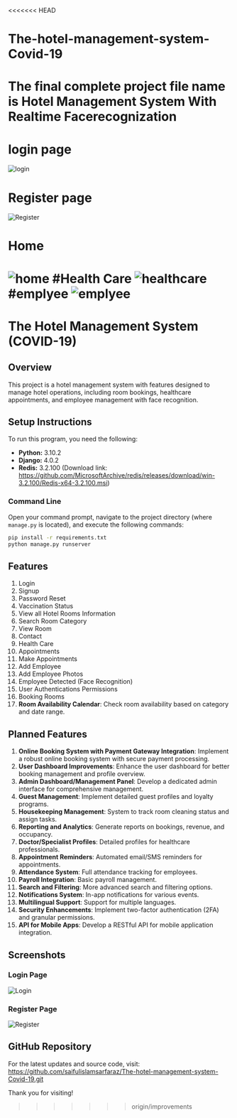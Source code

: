 <<<<<<< HEAD
# The-hotel-management-system-Covid-19
# The final complete project file name is Hotel Management System With Realtime Facerecognization
# login page
![login](https://user-images.githubusercontent.com/62655613/154833737-3df7d8a8-8eca-461a-98ae-9306bf75d362.png)
# Register page
![Register](https://user-images.githubusercontent.com/62655613/154833806-ff7753eb-5873-4521-9e68-b73409f7ea8b.png)
# Home
![home](https://user-images.githubusercontent.com/62655613/168448682-56f96f22-dc2a-4608-8a67-aba4b7327a7b.png)
#Health Care
![healthcare](https://user-images.githubusercontent.com/62655613/168448689-2d54d93a-9bf6-41ab-b226-01270c01df3a.png)
#emplyee
![emplyee](https://user-images.githubusercontent.com/62655613/168448717-569943e3-27ca-42d4-a49a-418d4718f233.png)
=======
# The Hotel Management System (COVID-19)

## Overview

This project is a hotel management system with features designed to manage hotel operations, including room bookings, healthcare appointments, and employee management with face recognition.

## Setup Instructions

To run this program, you need the following:

*   **Python:** 3.10.2
*   **Django:** 4.0.2
*   **Redis:** 3.2.100 (Download link: https://github.com/MicrosoftArchive/redis/releases/download/win-3.2.100/Redis-x64-3.2.100.msi)

### Command Line

Open your command prompt, navigate to the project directory (where `manage.py` is located), and execute the following commands:

```bash
pip install -r requirements.txt
python manage.py runserver
```

## Features

1.  Login
2.  Signup
3.  Password Reset
4.  Vaccination Status
5.  View all Hotel Rooms Information
6.  Search Room Category
7.  View Room
8.  Contact
9.  Health Care
10. Appointments
11. Make Appointments
12. Add Employee
13. Add Employee Photos
14. Employee Detected (Face Recognition)
15. User Authentications Permissions
16. Booking Rooms
17. **Room Availability Calendar**: Check room availability based on category and date range.

## Planned Features

1.  **Online Booking System with Payment Gateway Integration**: Implement a robust online booking system with secure payment processing.
2.  **User Dashboard Improvements**: Enhance the user dashboard for better booking management and profile overview.
3.  **Admin Dashboard/Management Panel**: Develop a dedicated admin interface for comprehensive management.
4.  **Guest Management**: Implement detailed guest profiles and loyalty programs.
5.  **Housekeeping Management**: System to track room cleaning status and assign tasks.
6.  **Reporting and Analytics**: Generate reports on bookings, revenue, and occupancy.
7.  **Doctor/Specialist Profiles**: Detailed profiles for healthcare professionals.
8.  **Appointment Reminders**: Automated email/SMS reminders for appointments.
9.  **Attendance System**: Full attendance tracking for employees.
10. **Payroll Integration**: Basic payroll management.
11. **Search and Filtering**: More advanced search and filtering options.
12. **Notifications System**: In-app notifications for various events.
13. **Multilingual Support**: Support for multiple languages.
14. **Security Enhancements**: Implement two-factor authentication (2FA) and granular permissions.
15. **API for Mobile Apps**: Develop a RESTful API for mobile application integration.

## Screenshots

### Login Page
![Login](https://user-images.githubusercontent.com/62655613/154833737-3df7d8a8-8eca-461a-98ae-9306bf75d362.png)

### Register Page
![Register](https://user-images.githubusercontent.com/62655613/154833806-ff7753eb-5873-4521-9e68-b73409f7ea8b.png)

## GitHub Repository

For the latest updates and source code, visit:
https://github.com/saifulislamsarfaraz/The-hotel-management-system-Covid-19.git

Thank you for visiting!
>>>>>>> origin/improvements

